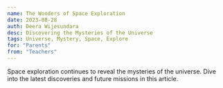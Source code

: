 ```yaml
---
name: The Wonders of Space Exploration
date: 2023-08-28
auth: Deera Wijesundara
desc: Discovering the Mysteries of the Universe
tags: Universe, Mystery, Space, Explore
for: "Parents"
from: "Teachers"
---
```


Space exploration continues to reveal the mysteries of the universe. Dive into the latest discoveries and future missions in this article.
